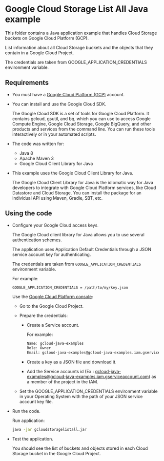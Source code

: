 # Google Cloud Storage List All Java example

This folder contains a Java application example that handles Cloud Storage buckets on Google Cloud Platform (GCP).

List information about all Cloud Storage buckets and the objects that they contain in a Google Cloud Project.

The credentials are taken from GOOGLE_APPLICATION_CREDENTIALS environment variable.

## Requirements

* You must have a [Google Cloud Platform (GCP)](http://cloud.google.com/) account.

* You can install and use the Google Cloud SDK.

  The Google Cloud SDK is a set of tools for Google Cloud Platform.
  It contains gcloud, gsutil, and bq, which you can use to access Google Compute Engine, Google Cloud Storage, Google BigQuery,
  and other products and services from the command line. You can run these tools interactively or in your automated scripts.

* The code was written for:
 
  *  Java 8
  *  Apache Maven 3
  *  Google Cloud Client Library for Java

* This example uses the Google Cloud Client Library for Java.

  The Google Cloud Client Library for Java is the idiomatic way for Java developers to integrate with Google Cloud Platform services,
  like Cloud Datastore and Cloud Storage. You can install the package for an individual API using Maven, Gradle, SBT, etc.

## Using the code

* Configure your Google Cloud access keys.

  The Google Cloud client library for Java allows you to use several authentication schemes.

  The application uses Application Default Credentials through a JSON service account key for authenticating.

  The credentials are taken from `GOOGLE_APPLICATION_CREDENTIALS` environment variable.

  For example:

  ```bash
  GOOGLE_APPLICATION_CREDENTIALS = /path/to/my/key.json
  ```

  Use the [Google Cloud Platform console](http://cloud.google.com/):

  * Go to the Google Cloud Project.

  * Prepare the credentials:
    * Create a Service account.

      For example:

      ```bash
      Name: gcloud-java-examples
      Role: Owner
      Email: gcloud-java-examples@gcloud-java-examples.iam.gserviceaccount.com
      ```

    * Create a key as a JSON file and download it.

    * Add the Service accounts id (Ex.: gcloud-java-examples@gcloud-java-examples.iam.gserviceaccount.com) as a member of the project in the IAM.

  * Set the GOOGLE_APPLICATION_CREDENTIALS environment variable in your Operating System with the path of your JSON service account key file.

* Run the code.

  Run application:

  ```bash
  java -jar gcloudstoragelistall.jar
  ```

* Test the application.

  You should see the list of buckets and objects stored in each Cloud Storage bucket in the Google Cloud Project.
